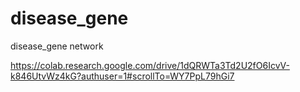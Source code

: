 # disease_gene
disease_gene network

https://colab.research.google.com/drive/1dQRWTa3Td2U2fO6IcvV-k846UtvWz4kG?authuser=1#scrollTo=WY7PpL79hGi7
